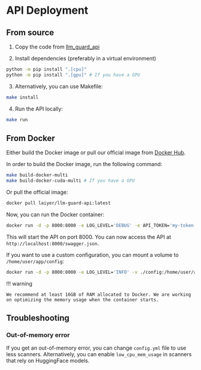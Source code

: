 # API Deployment

## From source

1. Copy the code from [llm_guard_api](https://github.com/protectai/llm-guard/tree/main/llm_guard_api)

2. Install dependencies (preferably in a virtual environment)
```bash
python -m pip install ".[cpu]"
python -m pip install ".[gpu]" # If you have a GPU
```

3. Alternatively, you can use Makefile:
```bash
make install
```

4. Run the API locally:
```bash
make run
```

## From Docker

Either build the Docker image or pull our official image from [Docker Hub](https://hub.docker.com/r/laiyer/llm-guard-api).

In order to build the Docker image, run the following command:

```bash
make build-docker-multi
make build-docker-cuda-multi # If you have a GPU
```

Or pull the official image:

```bash
docker pull laiyer/llm-guard-api:latest
```

Now, you can run the Docker container:

```bash
docker run -d -p 8000:8000 -e LOG_LEVEL='DEBUG' -e API_TOKEN='my-token' laiyer/llm-guard-api:latest
```

This will start the API on port 8000. You can now access the API at `http://localhost:8000/swagger.json`.

If you want to use a custom configuration, you can mount a volume to `/home/user/app/config`:

```bash
docker run -d -p 8000:8000 -e LOG_LEVEL='INFO' -v ./config:/home/user/app/config laiyer/llm-guard-api:latest
```

!!! warning

    We recommend at least 16GB of RAM allocated to Docker. We are working on optimizing the memory usage when the container starts.

## Troubleshooting

### Out-of-memory error

If you get an out-of-memory error, you can change `config.yml` file to use less scanners.
Alternatively, you can enable `low_cpu_mem_usage` in scanners that rely on HuggingFace models.
